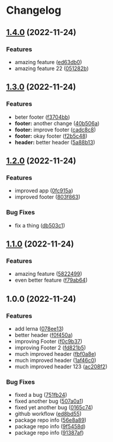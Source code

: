 # Changelog

## [1.4.0](https://github.com/uschtwill/mono-release-please/compare/v1.3.0...v1.4.0) (2022-11-24)


### Features

* amazing feature ([ed63db0](https://github.com/uschtwill/mono-release-please/commit/ed63db0eb5ae200f1c1ff3592a0df1746a060e68))
* amazing feature 22 ([051282b](https://github.com/uschtwill/mono-release-please/commit/051282baecbc4cfd4e3636d973dce35f10679b64))

## [1.3.0](https://github.com/uschtwill/mono-release-please/compare/v1.2.0...v1.3.0) (2022-11-24)


### Features

* beter footer ([f3704bb](https://github.com/uschtwill/mono-release-please/commit/f3704bb0ab0a422ac8d5afe8217d3c94bc27d222))
* **footer:** another change ([40b506a](https://github.com/uschtwill/mono-release-please/commit/40b506ac3dc1b279601c4741b2cd943978f05716))
* **footer:** improve footer ([cadc8c8](https://github.com/uschtwill/mono-release-please/commit/cadc8c8286c8110d47ef96ae318a050fe1fda43f))
* **footer:** okay footer ([f2b5c48](https://github.com/uschtwill/mono-release-please/commit/f2b5c48e1945fe3f3483302201ee4c8a7ecef65c))
* **header:** better header ([5a88b13](https://github.com/uschtwill/mono-release-please/commit/5a88b1327545b31f20dd5218ec5922fd0a663dbb))

## [1.2.0](https://github.com/uschtwill/mono-release-please/compare/v1.1.0...v1.2.0) (2022-11-24)


### Features

* improved app ([0fc915a](https://github.com/uschtwill/mono-release-please/commit/0fc915ad1cbb10307df3d2f36dd0515a07c89b48))
* improved footer ([803f863](https://github.com/uschtwill/mono-release-please/commit/803f863705175904f973a51a9198545fddd94d57))


### Bug Fixes

* fix a thing ([db503c1](https://github.com/uschtwill/mono-release-please/commit/db503c101dae73ff7b9efb4ddf5e9876eb7adba6))

## [1.1.0](https://github.com/uschtwill/mono-release-please/compare/v1.0.0...v1.1.0) (2022-11-24)


### Features

* amazing feature ([5822499](https://github.com/uschtwill/mono-release-please/commit/58224991e35b62c8e1110afa5048233d9af45998))
* even better feature ([f79ab64](https://github.com/uschtwill/mono-release-please/commit/f79ab64b8e369fefb37c2c607ca8621c344ff20f))

## 1.0.0 (2022-11-24)


### Features

* add lerna ([078ee13](https://github.com/uschtwill/mono-release-please/commit/078ee13a552ff11e34261c47c92c126d4275d406))
* better header ([f0f450a](https://github.com/uschtwill/mono-release-please/commit/f0f450a38e18964cbbeb9d1cfa8d420be3a91be6))
* improving Footer ([f0c9b37](https://github.com/uschtwill/mono-release-please/commit/f0c9b3709a12ed60d107086a7e59c01a37250313))
* improving Footer 2 ([fd821b5](https://github.com/uschtwill/mono-release-please/commit/fd821b5a54463205b83c5654ba8cc12d2591eb8c))
* much improved header ([fbf0a8e](https://github.com/uschtwill/mono-release-please/commit/fbf0a8e4c510d9304b5b05862c232fd20d7691b5))
* much improved header ([1af46c0](https://github.com/uschtwill/mono-release-please/commit/1af46c0761aadbe0acbffcf4821c7a07764a7e1e))
* much improved header 123 ([ac208f2](https://github.com/uschtwill/mono-release-please/commit/ac208f27298af0e72f61830b826464a2e8faf624))


### Bug Fixes

* fixed a bug ([751fb24](https://github.com/uschtwill/mono-release-please/commit/751fb24e5bb0300091564f0ff3b37bc1de9eb225))
* fixed another bug ([507a0a1](https://github.com/uschtwill/mono-release-please/commit/507a0a1a5551465150ae0183c150c493524cbba8))
* fixed yet another bug ([0165c74](https://github.com/uschtwill/mono-release-please/commit/0165c7406776806777550f2563a5cae0b9cb61f4))
* github workflow ([ed8bd55](https://github.com/uschtwill/mono-release-please/commit/ed8bd55053e98c281810976c800fdf469016b6ff))
* package repo info ([56e8a89](https://github.com/uschtwill/mono-release-please/commit/56e8a89897806514c2ee44574e40a19bc127f785))
* package repo info ([9f5458d](https://github.com/uschtwill/mono-release-please/commit/9f5458d05b5f04f4995515bed618a0dea8f6038b))
* package repo info ([91387af](https://github.com/uschtwill/mono-release-please/commit/91387af7e3c06347f3b1204dcdb98d396ef77534))
